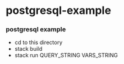 # postgresql-example

### postgresql example

- cd to this directory
- stack build
- stack run QUERY_STRING VARS_STRING
